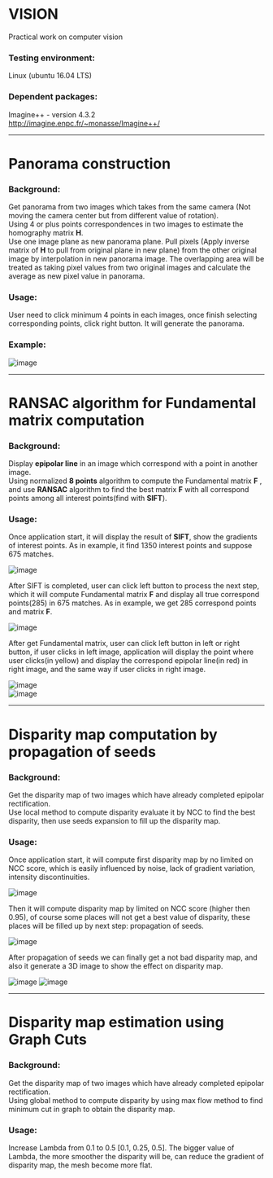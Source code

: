 # VISION
Practical work on computer vision
### Testing environment:  
Linux (ubuntu 16.04 LTS)
### Dependent packages:
Imagine++ - version 4.3.2  
http://imagine.enpc.fr/~monasse/Imagine++/  

****
# Panorama construction  
### Background:
Get panorama from two images which takes from the same camera (Not moving the camera center but from different value of rotation).  
Using 4 or plus points correspondences in two images to estimate the homography matrix **H**.  
Use one image plane as new panorama plane. Pull pixels (Apply inverse matrix of **H** to pull from original plane in new plane) from the other original image by interpolation in new panorama image. The overlapping area will be treated as taking pixel values from two original images and calculate the average as new pixel value in panorama.
### Usage:  
User need to click minimum 4 points in each images, once finish selecting corresponding points, click right button. It will generate the panorama.
### Example:
![image](https://github.com/Oitron/VISION/blob/main/Panorama/result_img/result.png)

****
# RANSAC algorithm for Fundamental matrix computation  
### Background:
Display **epipolar line** in an image which correspond with a point in another image.  
Using normalized **8 points** algorithm to compute the Fundamental matrix **F** , and use **RANSAC** algorithm to find the best matrix **F** with all correspond points among all interest points(find with **SIFT**).
### Usage:  
Once application start, it will display the result of **SIFT**, show the gradients of interest points. As in example, it find 1350 interest points and suppose 675 matches.  
  
![image](https://github.com/Oitron/VISION/blob/main/Fundamental_matrix/result_img/sift_result.png)  
  
After SIFT is completed, user can click left button to process the next step, which it will compute Fundamental matrix **F** and display all true correspond points(285) in 675 matches. As in example, we get 285 correspond points and matrix **F**.
  
![image](https://github.com/Oitron/VISION/blob/main/Fundamental_matrix/result_img/correspond_points.png)  
  
After get Fundamental matrix, user can click left button in left or right button, if user clicks in left image, application will display the point where user clicks(in yellow) and display the correspond epipolar line(in red) in right image, and the same way if user clicks in right image.  

![image](https://github.com/Oitron/VISION/blob/main/Fundamental_matrix/result_img/epipolar_lines_01.png)    
![image](https://github.com/Oitron/VISION/blob/main/Fundamental_matrix/result_img/epipolar_lines_02.png)  
  
****
# Disparity map computation by propagation of seeds
### Background:
Get the disparity map of two images which have already completed epipolar rectification.  
Use local method to compute disparity evaluate it by NCC to find the best disparity, then use seeds expansion to fill up the disparity map.  
### Usage:   
Once application start, it will compute first disparity map by no limited on NCC score, which is easily influenced by noise, lack of gradient variation, intensity discontinuities.  
  
![image](https://github.com/Oitron/VISION/blob/main/Disparity_map_01/result_img/first_disparity_map.png)  
  
Then it will compute disparity map by limited on NCC score (higher then 0.95), of course some places will not get a best value of disparity, these places will be filled up by next step: propagation of seeds.  
  
![image](https://github.com/Oitron/VISION/blob/main/Disparity_map_01/result_img/correct_disparity.png)  
  
After propagation of seeds we can finally get a not bad disparity map, and also it generate a 3D image to show the effect on disparity map.  
  
![image](https://github.com/Oitron/VISION/blob/main/Disparity_map_01/result_img/propagation_of_seeds.png)
![image](https://github.com/Oitron/VISION/blob/main/Disparity_map_01/result_img/result.png)  
  
****
# Disparity map estimation using Graph Cuts
### Background:
Get the disparity map of two images which have already completed epipolar rectification.  
Using global method to compute disparity by using max flow method to find minimum cut in graph to obtain the disparity map.  
### Usage:  
Increase Lambda from 0.1 to 0.5 [0.1, 0.25, 0.5]. The bigger value of Lambda, the more smoother the disparity will be, can reduce the gradient of disparity map, the mesh become more flat.  




